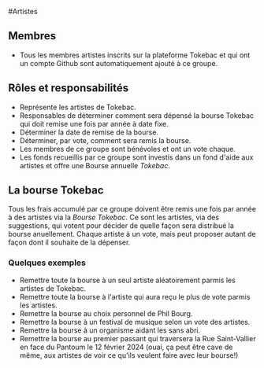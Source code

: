 #Artistes 

## Membres 
- Tous les membres artistes inscrits sur la plateforme Tokebac et qui ont un compte Github sont automatiquement ajouté à ce groupe.

## Rôles et responsabilités 
- Représente les artistes de Tokebac.
- Responsables de déterminer comment sera dépensé la bourse Tokebac qui doit remise une fois par année à date fixe.
- Déterminer la date de remise de la bourse.
- Déterminer, par vote, comment sera remis la bourse. 
- Les membres de ce groupe sont bénévoles et ont un vote chaque.
- Les fonds recueillis par ce groupe sont investis dans un fond d'aide aux artistes et offre une Bourse annuelle _Tokebac_.

## La bourse Tokebac
Tous les frais accumulé par ce groupe doivent être remis une fois par année à des artistes via la _Bourse Tokebac_.
Ce sont les artistes, via des suggestions, qui votent pour décider de quelle façon sera distribué la bourse anuellement.
Chaque artiste à un vote, mais peut proposer autant de façon dont il souhaite de la dépenser.
### Quelques exemples 
- Remettre toute la bourse à un seul artiste aléatoirement parmis les artistes de Tokebac.
- Remettre toute la bourse à l'artiste qui aura reçu le plus de vote parmis les artistes.
- Remettre la bourse au choix personnel de Phil Bourg.
- Remettre la bourse à un festival de musique selon un vote des artistes.
- Remettre la bourse à un organisme aidant les sans abri.
- Remettre la bourse au premier passant qui traversera la Rue Saint-Vallier en face du Pantoum le 12 février 2024 (ouai, ça peut être cave de même, aux artistes de voir ce qu'ils veulent faire avec leur bourse!)


